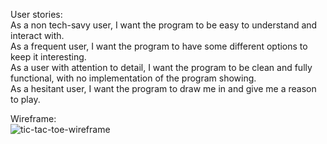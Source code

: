 User stories:<br />
As a non tech-savy user, I want the program to be easy to understand and interact with.<br />
As a frequent user, I want the program to have some different options to keep it interesting.<br />
As a user with attention to detail, I want the program to be clean and fully functional, with no implementation of the program showing.<br />
As a hesitant user, I want the program to draw me in and give me a reason to play.<br />

Wireframe:<br />
![tic-tac-toe-wireframe](https://i.imgur.com/NVT74vX.png)<br />
